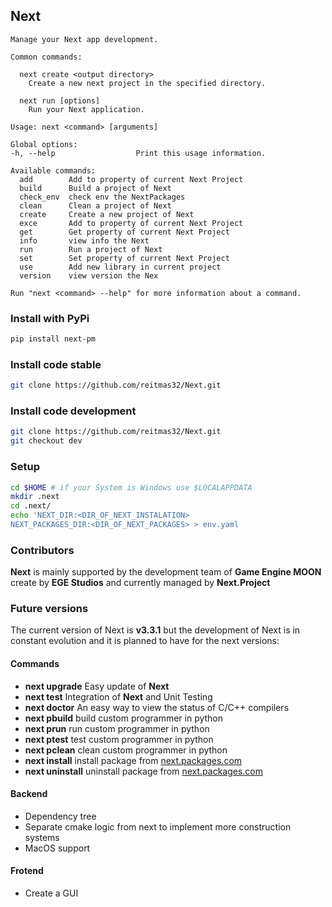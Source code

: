 ## **Next**
```
Manage your Next app development.

Common commands:

  next create <output directory>
    Create a new next project in the specified directory.

  next run [options]
    Run your Next application.

Usage: next <command> [arguments]

Global options:
-h, --help                  Print this usage information.

Available commands:
  add        Add to property of current Next Project
  build      Build a project of Next
  check_env  check env the NextPackages
  clean      Clean a project of Next
  create     Create a new project of Next
  exce       Add to property of current Next Project
  get        Get property of current Next Project
  info       view info the Next
  run        Run a project of Next
  set        Set property of current Next Project
  use        Add new library in current project
  version    view version the Nex

Run "next <command> --help" for more information about a command.

```
### **Install with PyPi**

``` bash
pip install next-pm
```
    
### **Install code stable**
``` bash
git clone https://github.com/reitmas32/Next.git
```

### **Install code development**
``` bash
git clone https://github.com/reitmas32/Next.git
git checkout dev
```

### Setup
``` bash
cd $HOME # if your System is Windows use $LOCALAPPDATA
mkdir .next
cd .next/
echo 'NEXT_DIR:<DIR_OF_NEXT_INSTALATION>
NEXT_PACKAGES_DIR:<DIR_OF_NEXT_PACKAGES> > env.yaml
```

### Contributors

**Next** is mainly supported by the development team of **Game Engine MOON** create by **EGE Studios** and currently managed by **Next.Project**

### Future versions

The current version of Next is **v3.3.1** but the development of Next is in constant evolution and it is planned to have for the next versions:
#### Commands
- **next upgrade** Easy update of **Next**
- **next test** Integration of **Next** and Unit Testing
- **next doctor** An easy way to view the status of C/C++ compilers
- **next pbuild** build custom programmer in python
- **next prun** run custom programmer in python
- **next ptest** test custom programmer in python
- **next pclean** clean custom programmer in python
- **next install** install package from [next.packages.com](https://www.next-packages.com)
- **next uninstall** uninstall package from [next.packages.com](https://www.next-packages.com)


#### Backend
- Dependency tree 
- Separate cmake logic from next to implement more construction systems
- MacOS support

#### Frotend
- Create a GUI